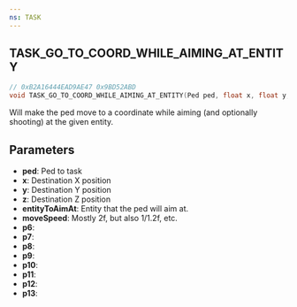 ```yaml
---
ns: TASK
---
```

## TASK_GO_TO_COORD_WHILE_AIMING_AT_ENTITY

```c
// 0xB2A16444EAD9AE47 0x9BD52ABD
void TASK_GO_TO_COORD_WHILE_AIMING_AT_ENTITY(Ped ped, float x, float y, float z, Entity entityToAimAt, float moveSpeed, BOOL p6, float p7, float p8, BOOL p9, Any p10, BOOL p11, Any p12, Any p13);
```

Will make the ped move to a coordinate while aiming (and optionally shooting) at the given entity.

## Parameters
* **ped**: Ped to task 
* **x**: Destination X position
* **y**: Destination Y position
* **z**: Destination Z position
* **entityToAimAt**: Entity that the ped will aim at.
* **moveSpeed**: Mostly 2f, but also 1/1.2f, etc.
* **p6**: 
* **p7**: 
* **p8**: 
* **p9**: 
* **p10**: 
* **p11**: 
* **p12**: 
* **p13**: 

